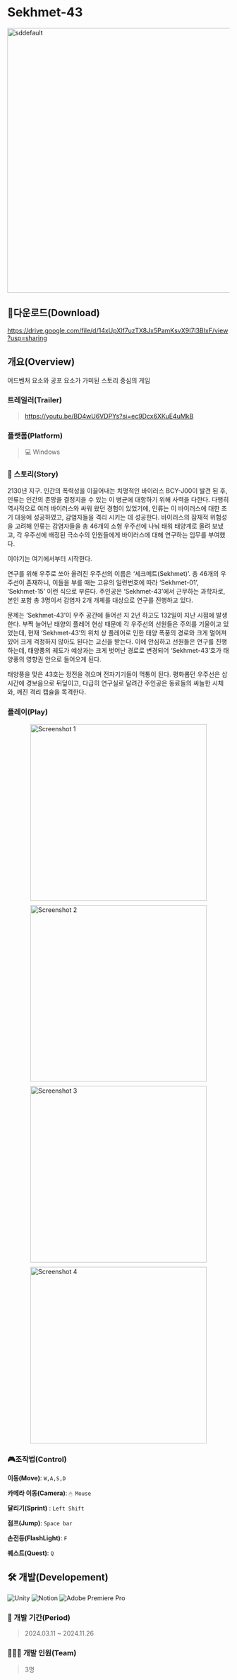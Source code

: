 # Sekhmet-43
<img width="600" alt="sddefault" src="https://github.com/user-attachments/assets/512dff39-95c7-4f37-8e99-7b362e46a336">

## 💾다운로드(Download)
https://drive.google.com/file/d/14xUpXlf7uzTX8Jx5PamKsvX9I7l3BIxF/view?usp=sharing

## 개요(Overview)
어드벤처 요소와 공포 요소가 가미된 스토리 중심의 게임

### 트레일러(Trailer)
>https://youtu.be/BD4wU6VDPYs?si=ec9Dcx6XKuE4uMkB

### 플랫폼(Platform)
> 💻 Windows


### 📜 스토리(Story)
2130년 지구. 인간의 폭력성을 이끌어내는 치명적인 바이러스 BCY-J00이 발견 된 후, 인류는 인간의 존망을 결정지을 수 있는 이 병균에 대항하기 위해 사력을 다한다. 다행히 역사적으로 여러 바이러스와 싸워 왔던 경험이 있었기에, 인류는 이 바이러스에 대한 초기 대응에 성공하였고, 감염자들을 격리 시키는 데 성공한다. 바이러스의 잠재적 위험성을 고려해 인류는 감염자들을 총 46개의 소형 우주선에 나눠 태워 태양계로 올려 보냈고, 각 우주선에 배정된 극소수의 인원들에게 바이러스에 대해 연구하는 임무를 부여했다.

이야기는 여기에서부터 시작한다.

연구를 위해 우주로 쏘아 올려진 우주선의 이름은 ‘세크메트(Sekhmet)’. 총 46개의 우주선이 존재하니, 이들을 부를 때는 고유의 일련번호에 따라 ‘Sekhmet-01’, ‘Sekhmet-15’ 이런 식으로 부른다.  주인공은 ‘Sekhmet-43’에서 근무하는 과학자로, 본인 포함 총 3명이서 감염자 2개 개체를 대상으로 연구를 진행하고 있다. 

문제는 ‘Sekhmet-43’이 우주 공간에 들어선 지 2년 하고도 132일이 지난 시점에 발생한다. 부쩍 늘어난 태양의 플레어 현상 때문에 각 우주선의 선원들은 주의를 기울이고 있었는데, 현재 ‘Sekhmet-43’의 위치 상 플레어로 인한 태양 폭풍의 경로와 크게 멀어져 있어 크게 걱정하지 않아도 된다는 교신을 받는다. 이에 안심하고 선원들은 연구를 진행하는데, 태양풍의 궤도가 예상과는 크게 벗어난 경로로 변경되어 ‘Sekhmet-43’호가 태양풍의 영향권 안으로 들어오게 된다. 

태양풍을 맞은 43호는 정전을 겪으며 전자기기들이 먹통이 된다. 평화롭던 우주선은 삽시간에 경보음으로 뒤덮이고, 다급히 연구실로 달려간 주인공은 동료들의 싸늘한 시체와, 깨진 격리 캡슐을 목격한다.


### 플레이(Play)
<div style="display: flex; flex-wrap: wrap; gap: 10px; justify-content: center;">
  <img width="400" alt="Screenshot 1" src="https://github.com/user-attachments/assets/3554a868-814e-4070-bc42-009b473fd1f2" />
  <img width="400" alt="Screenshot 2" src="https://github.com/user-attachments/assets/8825395e-369e-43dc-9815-e7133294bac5" />
  <img width="400" alt="Screenshot 3" src="https://github.com/user-attachments/assets/cef50684-fced-4878-88f1-e7471d7cf684" />
  <img width="400" alt="Screenshot 4" src="https://github.com/user-attachments/assets/c291645a-0578-4f1e-9e97-4a21754d8aba" />
</div>




### 🎮조작법(Control)
**이동(Move)**: `W,A,S,D` <br>

**카메라 이동(Camera)**: `🖱 Mouse` <br>

**달리기(Sprint)** : `Left Shift` <br>

**점프(Jump)**: `Space bar`<br>

**손전등(FlashLight)**: `F`<br>

**퀘스트(Quest)**: `Q`<br>

## 🛠 개발(Developement)
![Unity](https://img.shields.io/badge/unity-%23000000.svg?style=for-the-badge&logo=unity&logoColor=white)
![Notion](https://img.shields.io/badge/Notion-%23000000.svg?style=for-the-badge&logo=notion&logoColor=white)
![Adobe Premiere Pro](https://img.shields.io/badge/Adobe%20Premiere%20Pro-9999FF.svg?style=for-the-badge&logo=Adobe%20Premiere%20Pro&logoColor=white)


### 📆 개발 기간(Period)
> 2024.03.11 ~ 2024.11.26

### 👨‍👩‍👦 개발 인원(Team)
> 3명



